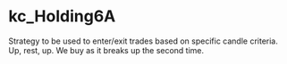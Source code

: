 # kc_Holding6A

Strategy to be used to enter/exit trades based on specific candle criteria. Up, rest, up. We buy as it breaks up the second time. 
